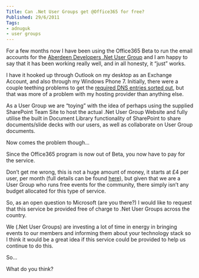 ```yaml
---
Title: Can .Net User Groups get @Office365 for free?
Published: 29/6/2011
Tags:
- adnuguk
- user groups
---
```


For a few months now I have been using the Office365 Beta to run the email accounts for the [Aberdeen Developers .Net User Group](http://www.aberdeendevelopers.co.uk/) and I am happy to say that it has been working really well, and in all honesty, it “just” works.

I have it hooked up through Outlook on my desktop as an Exchange Account, and also through my Windows Phone 7. Initially, there were a couple teething problems to get the [required DNS entries sorted out](http://www.gep13.co.uk/blog/configure-dns-settings-for-office-365), but that was more of a problem with my hosting provider than anything else.

As a User Group we are “toying” with the idea of perhaps using the supplied SharePoint Team Site to host the actual .Net User Group Website and fully utilise the built in Document Library functionality of SharePoint to share documents/slide decks with our users, as well as collaborate on User Group documents.

Now comes the problem though...

Since the Office365 program is now out of Beta, you now have to pay for the service.

Don’t get me wrong, this is not a huge amount of money, it starts at £4 per user, per month (full details can be found [here](http://www.microsoft.com/en-gb/office365/online-software.aspx)), but given that we are a User Group who runs free events for the community, there simply isn’t any budget allocated for this type of service.

So, as an open question to Microsoft (are you there?) I would like to request that this service be provided free of charge to .Net User Groups across the country.

We (.Net User Groups) are investing a lot of time in energy in bringing events to our members and informing them about your technology stack so I think it would be a great idea if this service could be provided to help us continue to do this.

So...

What do you think?
